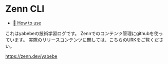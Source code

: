 # Zenn CLI

* [📘 How to use](https://zenn.dev/zenn/articles/zenn-cli-guide)

これはyabebeの技術学習ログです。
Zennでのコンテンツ管理にgithubを使っています。
実際のリリースコンテンツに関しては、こちらのURKをご覧ください。


https://zenn.dev/yabebe

